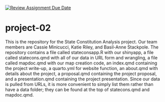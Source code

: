 [![Review Assignment Due Date](https://classroom.github.com/assets/deadline-readme-button-24ddc0f5d75046c5622901739e7c5dd533143b0c8e959d652212380cedb1ea36.svg)](https://classroom.github.com/a/QLgpPTVo)
# project-02

This is the repository for the State Constitution Analysis project. Our team members are Cassie Minicucci, Katie Riley, and Basil-Anne Stackpole. The repository contains a file called stateconsapp.R with our shinyapp, a file called statecons.qmd with all of our data in URL form and wrangling, a file called mapdoc.qmd with our map creation code, an index.qmd containing the project write-up, a quarto.yml for website function, an about.qmd with details about the project, a proposal.qmd containing the project proposal, and a presentation.qmd containing the project presentation. Since our data is pulled from URLs, it is more convenient to simply list them rather than have a data folder; they can be found at the top of statecons.qmd and mapdoc.qmd.